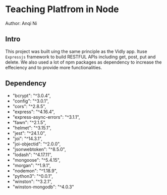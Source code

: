 # Teaching Platfrom in Node
Author: Anqi Ni

## Intro
This project was built uing the same principle as the Vidly app. Ituse `Expressjs` framework to build RESTFUL APIs including get, post, put and delete. We also used a lot of npm packages as dependency to increase the effeciency and to provide more functionalities.

## Dependency

-  "bcrypt": "^3.0.4",
-  "config": "^3.0.1",
-  "cors": "^2.8.5",
-  "express": "^4.16.4",
-  "express-async-errors": "^3.1.1",
-  "fawn": "^2.1.5",
-  "helmet": "^3.15.1",
-  "jest": "^24.1.0",
-  "joi": "^14.3.1",
-  "joi-objectid": "^2.0.0",
-  "jsonwebtoken": "^8.5.0",
-  "lodash": "^4.17.11",
-  "mongoose": "^5.4.15",
-  "morgan": "^1.9.1",
-  "nodemon": "^1.18.9",
-  "python3": "^0.0.1",
-  "winston": "^3.2.1",
-  "winston-mongodb": "^4.0.3"